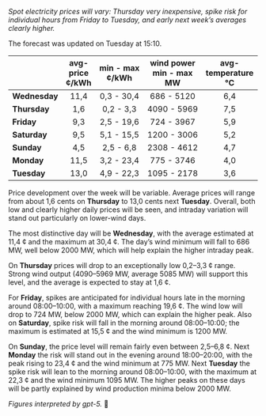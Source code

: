 *Spot electricity prices will vary: Thursday very inexpensive, spike risk for individual hours from Friday to Tuesday, and early next week’s averages clearly higher.*

The forecast was updated on Tuesday at 15:10.

|  | avg-<br>price<br>¢/kWh | min - max<br>¢/kWh | wind power<br>min - max<br>MW | avg-<br>temperature<br>°C |
|:-------------|:----------------:|:----------------:|:-------------:|:-------------:|
| **Wednesday** | 11,4 | 0,3 - 30,4 | 686 - 5120 | 6,4 |
| **Thursday** | 1,6 | 0,2 - 3,3 | 4090 - 5969 | 7,5 |
| **Friday** | 9,3 | 2,5 - 19,6 | 724 - 3967 | 5,9 |
| **Saturday** | 9,5 | 5,1 - 15,5 | 1200 - 3006 | 5,2 |
| **Sunday** | 4,5 | 2,5 - 6,8 | 2308 - 4612 | 4,7 |
| **Monday** | 11,5 | 3,2 - 23,4 | 775 - 3746 | 4,0 |
| **Tuesday** | 13,0 | 4,9 - 22,3 | 1095 - 2178 | 3,6 |

Price development over the week will be variable. Average prices will range from about 1,6 cents on **Thursday** to 13,0 cents next **Tuesday**. Overall, both low and clearly higher daily prices will be seen, and intraday variation will stand out particularly on lower-wind days.

The most distinctive day will be **Wednesday**, with the average estimated at 11,4 ¢ and the maximum at 30,4 ¢. The day’s wind minimum will fall to 686 MW, well below 2000 MW, which will help explain the higher intraday peak.

On **Thursday** prices will drop to an exceptionally low 0,2–3,3 ¢ range. Strong wind output (4090–5969 MW, average 5085 MW) will support this level, and the average is expected to stay at 1,6 ¢.

For **Friday**, spikes are anticipated for individual hours late in the morning around 08:00–10:00, with a maximum reaching 19,6 ¢. The wind low will drop to 724 MW, below 2000 MW, which can explain the higher peak. Also on **Saturday**, spike risk will fall in the morning around 08:00–10:00; the maximum is estimated at 15,5 ¢ and the wind minimum is 1200 MW.

On **Sunday**, the price level will remain fairly even between 2,5–6,8 ¢. Next **Monday** the risk will stand out in the evening around 18:00–20:00, with the peak rising to 23,4 ¢ and the wind minimum at 775 MW. Next **Tuesday** the spike risk will lean to the morning around 08:00–10:00, with the maximum at 22,3 ¢ and the wind minimum 1095 MW. The higher peaks on these days will be partly explained by wind production minima below 2000 MW.

*Figures interpreted by gpt-5.* 🧭
